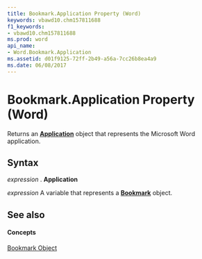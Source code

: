 ```yaml
---
title: Bookmark.Application Property (Word)
keywords: vbawd10.chm157811688
f1_keywords:
- vbawd10.chm157811688
ms.prod: word
api_name:
- Word.Bookmark.Application
ms.assetid: d01f9125-72ff-2b49-a56a-7cc26b8ea4a9
ms.date: 06/08/2017
---
```



# Bookmark.Application Property (Word)

Returns an  **[Application](Word.Application.md)** object that represents the Microsoft Word application.


## Syntax

 _expression_ . **Application**

 _expression_ A variable that represents a **[Bookmark](Word.Bookmark.md)** object.


## See also


#### Concepts


[Bookmark Object](Word.Bookmark.md)

